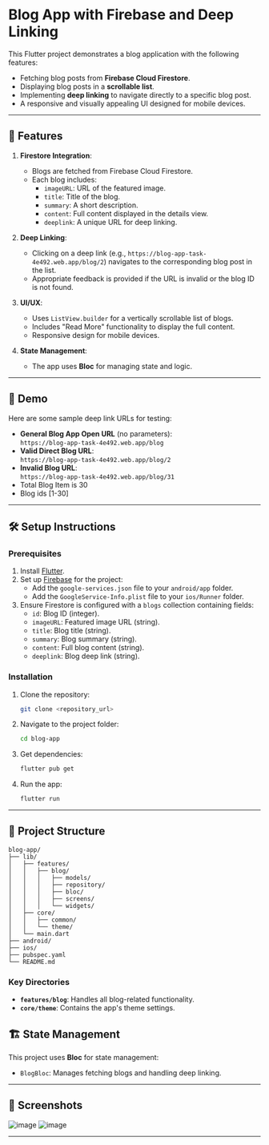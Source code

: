 # Blog App with Firebase and Deep Linking

This Flutter project demonstrates a blog application with the following features:
- Fetching blog posts from **Firebase Cloud Firestore**.
- Displaying blog posts in a **scrollable list**.
- Implementing **deep linking** to navigate directly to a specific blog post.
- A responsive and visually appealing UI designed for mobile devices.

---

## 🌟 Features
1. **Firestore Integration**:
   - Blogs are fetched from Firebase Cloud Firestore.
   - Each blog includes:
     - `imageURL`: URL of the featured image.
     - `title`: Title of the blog.
     - `summary`: A short description.
     - `content`: Full content displayed in the details view.
     - `deeplink`: A unique URL for deep linking.

2. **Deep Linking**:
   - Clicking on a deep link (e.g., `https://blog-app-task-4e492.web.app/blog/2`) navigates to the corresponding blog post in the list.
   - Appropriate feedback is provided if the URL is invalid or the blog ID is not found.

3. **UI/UX**:
   - Uses `ListView.builder` for a vertically scrollable list of blogs.
   - Includes "Read More" functionality to display the full content.
   - Responsive design for mobile devices.

4. **State Management**:
   - The app uses **Bloc** for managing state and logic.

---

## 🚀 Demo
Here are some sample deep link URLs for testing:
- **General Blog App Open URL** (no parameters):  
  `https://blog-app-task-4e492.web.app/blog`
- **Valid Direct Blog URL**:  
  `https://blog-app-task-4e492.web.app/blog/2`
- **Invalid Blog URL**:  
  `https://blog-app-task-4e492.web.app/blog/31`
- Total Blog Item is 30
- Blog ids [1-30]
---

## 🛠️ Setup Instructions

### Prerequisites
1. Install [Flutter](https://flutter.dev/docs/get-started/install).
2. Set up [Firebase](https://firebase.google.com/docs/flutter/setup) for the project:
   - Add the `google-services.json` file to your `android/app` folder.
   - Add the `GoogleService-Info.plist` file to your `ios/Runner` folder.
3. Ensure Firestore is configured with a `blogs` collection containing fields:
   - `id`: Blog ID (integer).
   - `imageURL`: Featured image URL (string).
   - `title`: Blog title (string).
   - `summary`: Blog summary (string).
   - `content`: Full blog content (string).
   - `deeplink`: Blog deep link (string).

### Installation
1. Clone the repository:
   ```bash
   git clone <repository_url>
   ```
2. Navigate to the project folder:
   ```bash
   cd blog-app
   ```
3. Get dependencies:
   ```bash
   flutter pub get
   ```
4. Run the app:
   ```bash
   flutter run
   ```

---

## 📂 Project Structure
```
blog-app/
├── lib/
│   ├── features/
│   │   ├── blog/
│   │   │   ├── models/
│   │   │   ├── repository/
│   │   │   ├── bloc/
│   │   │   ├── screens/
│   │   │   └── widgets/
│   ├── core/
│   │   ├── common/
│   │   └── theme/
│   └── main.dart
├── android/
├── ios/
├── pubspec.yaml
└── README.md
```

### Key Directories
- **`features/blog`**: Handles all blog-related functionality.
- **`core/theme`**: Contains the app's theme settings.


## 🏗️ State Management
This project uses **Bloc** for state management:
- `BlogBloc`: Manages fetching blogs and handling deep linking.

---

## 📸 Screenshots
![image](https://github.com/user-attachments/assets/b04835f5-8ec9-4f68-9d70-0d8f00781143)
![image](https://github.com/user-attachments/assets/42f12246-270a-410d-ae18-d317358322f1)


--------------------------------------------------------------------------------------------------
